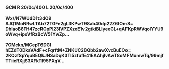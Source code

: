 #### GCM R 20/0c/400 L 20/0c/400
**Wx//N7WUdD1t3dO9**<br/>**SJQ1MoNRwLTAb72TGFe2gL3KPwT98ab40dp22Z6tOm8=**<br/>**DhIaoB6FH47zcRGpPl23lVPZXzoE1v2gtkiBLlyeeGL+qAFKpRWVqolYYU9oWvq+ipoVfRzBcW51YwZp...**<br/><br/>
**7GMckn/MCepT6DGI**<br/>**hEZdT0DkaVAdF+cFqrftM+ZNKUC28Qbb2awXvcBuEOo=**<br/>**2KQzfSpYquBEQkJNSaDqK3TI5zfufE41EAAhjlvAwT8oMFMumwTq/99mjfTTiicRXjjS3XFkTl95PXqV...**